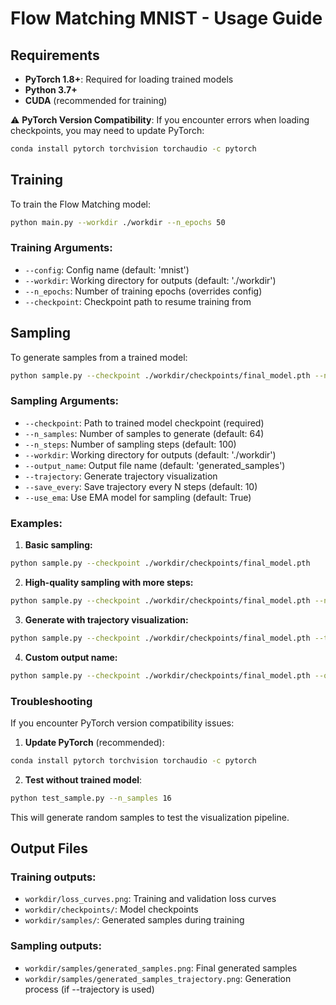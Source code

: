 # Flow Matching MNIST - Usage Guide

## Requirements

- **PyTorch 1.8+**: Required for loading trained models
- **Python 3.7+**
- **CUDA** (recommended for training)

⚠️ **PyTorch Version Compatibility**: If you encounter errors when loading checkpoints, you may need to update PyTorch:
```bash
conda install pytorch torchvision torchaudio -c pytorch
```

## Training

To train the Flow Matching model:

```bash
python main.py --workdir ./workdir --n_epochs 50
```

### Training Arguments:
- `--config`: Config name (default: 'mnist')
- `--workdir`: Working directory for outputs (default: './workdir')
- `--n_epochs`: Number of training epochs (overrides config)
- `--checkpoint`: Checkpoint path to resume training from

## Sampling

To generate samples from a trained model:

```bash
python sample.py --checkpoint ./workdir/checkpoints/final_model.pth --n_samples 64
```

### Sampling Arguments:
- `--checkpoint`: Path to trained model checkpoint (required)
- `--n_samples`: Number of samples to generate (default: 64)
- `--n_steps`: Number of sampling steps (default: 100)
- `--workdir`: Working directory for outputs (default: './workdir')
- `--output_name`: Output file name (default: 'generated_samples')
- `--trajectory`: Generate trajectory visualization
- `--save_every`: Save trajectory every N steps (default: 10)
- `--use_ema`: Use EMA model for sampling (default: True)

### Examples:

1. **Basic sampling:**
```bash
python sample.py --checkpoint ./workdir/checkpoints/final_model.pth
```

2. **High-quality sampling with more steps:**
```bash
python sample.py --checkpoint ./workdir/checkpoints/final_model.pth --n_steps 200 --n_samples 100
```

3. **Generate with trajectory visualization:**
```bash
python sample.py --checkpoint ./workdir/checkpoints/final_model.pth --trajectory --n_samples 16
```

4. **Custom output name:**
```bash
python sample.py --checkpoint ./workdir/checkpoints/final_model.pth --output_name my_samples
```

### Troubleshooting

If you encounter PyTorch version compatibility issues:

1. **Update PyTorch** (recommended):
```bash
conda install pytorch torchvision torchaudio -c pytorch
```

2. **Test without trained model**:
```bash
python test_sample.py --n_samples 16
```

This will generate random samples to test the visualization pipeline.

## Output Files

### Training outputs:
- `workdir/loss_curves.png`: Training and validation loss curves
- `workdir/checkpoints/`: Model checkpoints
- `workdir/samples/`: Generated samples during training

### Sampling outputs:
- `workdir/samples/generated_samples.png`: Final generated samples
- `workdir/samples/generated_samples_trajectory.png`: Generation process (if --trajectory is used)
